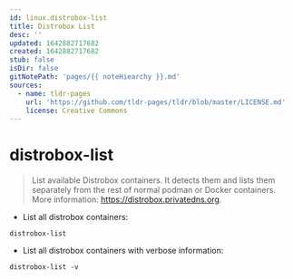 ```yaml
---
id: linux.distrobox-list
title: Distrobox List
desc: ''
updated: 1642882717682
created: 1642882717682
stub: false
isDir: false
gitNotePath: 'pages/{{ noteHiearchy }}.md'
sources:
  - name: tldr-pages
    url: 'https://github.com/tldr-pages/tldr/blob/master/LICENSE.md'
    license: Creative Commons
---
```

# distrobox-list

> List available Distrobox containers. It detects them and lists them separately from the rest of normal podman or Docker containers.
> More information: <https://distrobox.privatedns.org>.

- List all distrobox containers:

`distrobox-list`

- List all distrobox containers with verbose information:

`distrobox-list -v`

